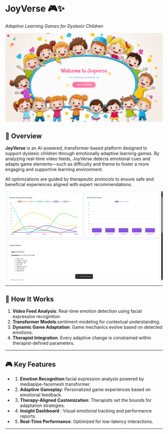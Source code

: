 # JoyVerse 🎮✨  
*Adaptive Learning Games for Dyslexic Children*

![Project Banner](./model/Screenshot%202025-05-26%20182540.png)

## 🌟 Overview

**JoyVerse** is an AI-powered, transformer-based platform designed to support dyslexic children through emotionally adaptive learning games. By analyzing real-time video feeds, JoyVerse detects emotional cues and adapts game elements—such as difficulty and theme to foster a more engaging and supportive learning environment.

All optimizations are guided by therapeutic protocols to ensure safe and beneficial experiences aligned with expert recommendations.

![Therepist page](./model/Screenshot%202025-05-28%20155548.png)

---

## 🧠 How It Works

1. **Video Feed Analysis**: Real-time emotion detection using facial expression recognition.
2. **Transformer Models**:sentiment modeling for contextual understanding.
3. **Dynamic Game Adaptation**: Game mechanics evolve based on detected emotions.
4. **Therapist Integration**: Every adaptive change is constrained within therapist-defined parameters.


---

## 🎮 Key Features

- 1. **Emotion Recognition**:facial expression analysis powered by mediapipe-facemesh transformer.
- 2. **Adaptive Gameplay**: Personalized game experiences based on emotional feedback.
- 3. **Therapy-Aligned Customization**: Therapists set the bounds for adaptation strategies.
- 4. **Insight Dashboard** : Visual emotional tracking and performance reports.
- 5. **Real-Time Performance**: Optimized for low-latency interactions.

---